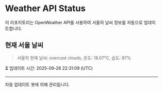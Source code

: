 
# Weather API Status

이 리포지토리는 OpenWeather API를 사용하여 서울의 날씨 정보를 자동으로 업데이트합니다.

## 현재 서울 날씨
> 서울의 현재 날씨: overcast clouds, 온도: 18.07°C, 습도: 97%

⏳ 업데이트 시간: 2025-09-26 22:31:09 (UTC)

---
자동 업데이트 봇에 의해 관리됩니다.
